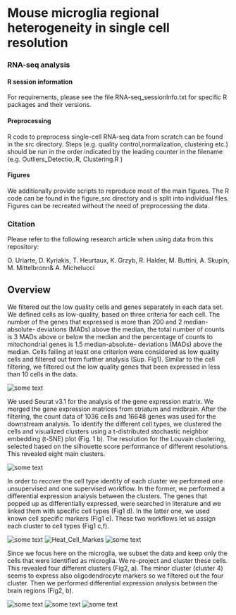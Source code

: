 # Mouse microglia regional heterogeneity in single cell resolution



### RNA-seq analysis

#### R session information

For requirements, please see the file RNA-seq_sessionInfo.txt for specific R packages and their versions.

#### Preprocessing

R code to preprocess single-cell RNA-seq data from scratch can be found in the src directory. Steps (e.g. quality control,normalization, clustering etc.) should be run in the order indicated by the leading counter in the filename (e.g. Outliers_Detectio,.R, Clustering.R )

#### Figures

We additionally provide scripts to reproduce most of the main figures. The R code can be found in the figure_src directory and is split into individual files. Figures can be recreated without the need of preprocessing the data.

### Citation

Please refer to the following research article when using data from this repository:

O. Uriarte, D. Kyriakis, T. Heurtaux, K. Grzyb, R. Halder, M. Buttini, A. Skupin, M. Mittelbronn& A. Michelucci


## Overview





We filtered out the low quality cells and genes separately in each data set. We defined cells as low-quality, based on three criteria for each cell.  The number of the genes that expressed is more than 200 and 2 median-absolute- deviations (MADs) above the median, the total number of counts is 3 MADs above or below the median and the percentage of counts to mitochondrial genes is 1.5 median-absolute- deviations (MADs) above the median. Cells failing at least one criterion were considered as low quality cells and filtered out from further analysis (Sup. Fig1). Similar to the cell filtering, we filtered out the low quality genes that been expressed in less than 10 cells in the data.

<img src="Plots/QC.png" alt="some text">

We used Seurat v3.1 for the analysis of the gene expression matrix. We merged the gene expression matrices from striatum and midbrain. After the filtering, the count data of 1036 cells and 16648 genes was used for the downstream analysis. To identify the different cell types, we clustered the cells and visualized clusters using a t-distributed stochastic neighbor embedding (t-SNE) plot (Fig. 1 b). The resolution for the Louvain clustering, selected based on the silhouette score performance of different resolutions. This revealed eight main clusters. 

<img src="Plots/Data.png" alt="some text">

In order to recover the cell type identity of each cluster we performed one unsupervised and one supervised workflow.  In the former, we performed a differential expression analysis between the clusters. The genes that popped up as differentially expressed, were searched in literature and we linked them with specific cell types (Fig1 d). In the latter one, we used known cell specific markers (Fig1 e).  These two workflows let us assign each cluster to cell types (Fig1 c,f). 

<img src="Plots/DF_Clusters.png" alt="some text">
<img src="Plots/Heat_Cell_Markes.png" alt="Heat_Cell_Markes">
<img src="Plots/Barplot.png" alt="some text">

Since we focus here on the microglia, we subset the data and keep only the cells that were identified as microglia. We re-project and cluster these cells. This revealed four different clusters (Fig2, a). The minor cluster (cluster 4) seems to express also oligodendrocyte markers so we filtered out the four cluster. Then we performed differential expression analysis between the brain regions (Fig2, b).

<img src="Plots/DF_Micro_1.png" alt="some text">
<img src="Plots/DF_Micro_2.png" alt="some text">
<img src="Plots/DF_Micro_2_Cond.png" alt="some text">


